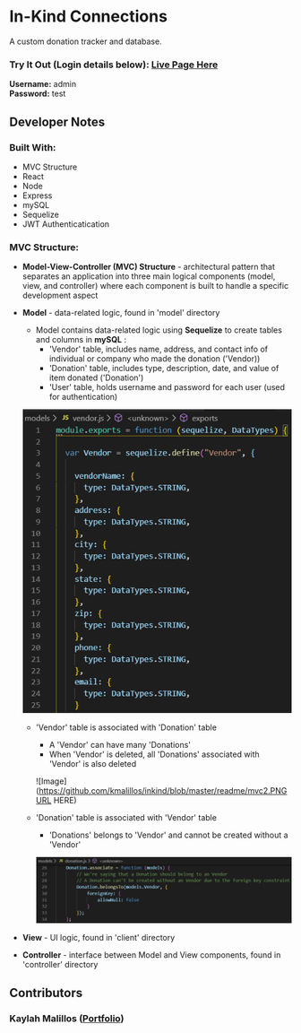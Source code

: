 # In-Kind Connections

A custom donation tracker and database.

### Try It Out (Login details below): [Live Page Here](https://inkindconnections.herokuapp.com/)


**Username:** admin <br>
**Password:** test 


<!-- ## How It Works

* User creates a Login though the Sign-Up page
* Once Login is created, User signs into the app
* Home Page displays all the different sections of dog's life:
    * Pet Info, Vet Info, Vaccinations, Activity, Diet, Potty, Hygenie, Favorites, and Resources

    ![Image](https://github.com/kmalillos/dog-journal/blob/master/read-me/home-page.JPG)

* User can use "Add" button to go to a Form, where User can enter and submit User input
* User input is displayed in each section
* User can delete existing input in each section by clicking on the 'Trash Icon'

    ![Image](https://github.com/kmalillos/dog-journal/blob/master/read-me/section-page.JPG) -->

<!-- **Sample Demo:** [Link]() -->

## Developer Notes

### Built With:
* MVC Structure
* React
* Node
* Express
* mySQL
* Sequelize
* JWT Authenticatication

### MVC Structure:

* **Model-View-Controller (MVC) Structure** - architectural pattern that separates an application into three main logical components (model, view, and controller) where each component is built to handle a specific development aspect

* **Model** - data-related logic, found in 'model' directory

    *  Model contains data-related logic using **Sequelize** to create tables and columns in **mySQL** : 
        * 'Vendor' table, includes name, address, and contact info of individual or company who made the donation ('Vendor))
        * 'Donation' table, includes type, description, date, and value of item donated ('Donation')
        * 'User' table, holds username and password for each user (used for authentication)
    
    ![Image](https://github.com/kmalillos/inkind/blob/master/readme/mvc1.PNG)

    * 'Vendor' table is associated with 'Donation' table
        * A 'Vendor' can have many 'Donations'
        * When 'Vendor' is deleted, all 'Donations' associated with 'Vendor' is also deleted

        ![Image](https://github.com/kmalillos/inkind/blob/master/readme/mvc2.PNGURL HERE)

    * 'Donation' table is associated with 'Vendor' table
        * 'Donations' belongs to 'Vendor' and cannot be created without a 'Vendor'

        ![Image](https://github.com/kmalillos/inkind/blob/master/readme/mvc4.PNG)

* **View** -  UI logic, found in 'client' directory

* **Controller** - interface between Model and View components, found in 'controller' directory


<!-- ### Models-Views-Controller (MVC) Paradigm

### Handlebars.js

### Bootstrap

### CSS

### Express.js

###  mySQL

###  Sequelize

###  JavaScript + jQuery

###  Passport.js -->

## Contributors

### Kaylah Malillos ([Portfolio](https://kmalillos.github.io/))